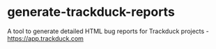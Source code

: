 # generate-trackduck-reports
A tool to generate detailed HTML bug reports for Trackduck projects - https://app.trackduck.com
